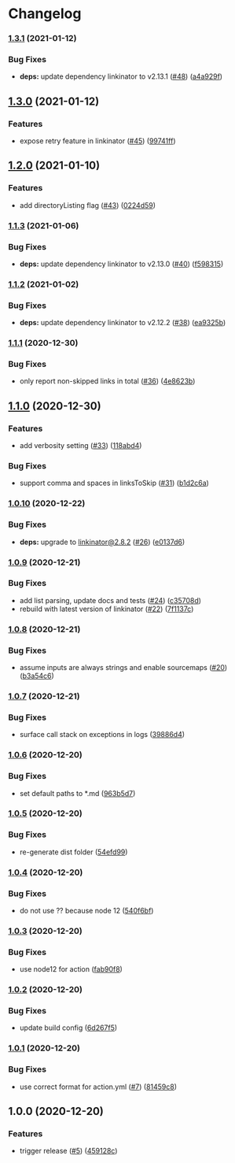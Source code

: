 # Changelog

### [1.3.1](https://www.github.com/JustinBeckwith/linkinator-action/compare/v1.3.0...v1.3.1) (2021-01-12)


### Bug Fixes

* **deps:** update dependency linkinator to v2.13.1 ([#48](https://www.github.com/JustinBeckwith/linkinator-action/issues/48)) ([a4a929f](https://www.github.com/JustinBeckwith/linkinator-action/commit/a4a929f7160ae57842b70258da53a0529be6d34c))

## [1.3.0](https://www.github.com/JustinBeckwith/linkinator-action/compare/v1.2.0...v1.3.0) (2021-01-12)


### Features

* expose retry feature in linkinator ([#45](https://www.github.com/JustinBeckwith/linkinator-action/issues/45)) ([99741ff](https://www.github.com/JustinBeckwith/linkinator-action/commit/99741fffc8d6c583c4cf4dcae249864f850ceab7))

## [1.2.0](https://www.github.com/JustinBeckwith/linkinator-action/compare/v1.1.3...v1.2.0) (2021-01-10)


### Features

* add directoryListing flag ([#43](https://www.github.com/JustinBeckwith/linkinator-action/issues/43)) ([0224d59](https://www.github.com/JustinBeckwith/linkinator-action/commit/0224d5963c60d07eb5fd6bce503ef9f1b9fe3184))

### [1.1.3](https://www.github.com/JustinBeckwith/linkinator-action/compare/v1.1.2...v1.1.3) (2021-01-06)


### Bug Fixes

* **deps:** update dependency linkinator to v2.13.0 ([#40](https://www.github.com/JustinBeckwith/linkinator-action/issues/40)) ([f598315](https://www.github.com/JustinBeckwith/linkinator-action/commit/f59831522d35716e6dd73f37ba79c3b34883bbce))

### [1.1.2](https://www.github.com/JustinBeckwith/linkinator-action/compare/v1.1.1...v1.1.2) (2021-01-02)


### Bug Fixes

* **deps:** update dependency linkinator to v2.12.2 ([#38](https://www.github.com/JustinBeckwith/linkinator-action/issues/38)) ([ea9325b](https://www.github.com/JustinBeckwith/linkinator-action/commit/ea9325bc6613939f8506c6c8c0bfc23292c55b5f))

### [1.1.1](https://www.github.com/JustinBeckwith/linkinator-action/compare/v1.1.0...v1.1.1) (2020-12-30)


### Bug Fixes

* only report non-skipped links in total ([#36](https://www.github.com/JustinBeckwith/linkinator-action/issues/36)) ([4e8623b](https://www.github.com/JustinBeckwith/linkinator-action/commit/4e8623b487127e7333914912aa55c75ac2bab45d))

## [1.1.0](https://www.github.com/JustinBeckwith/linkinator-action/compare/v1.0.10...v1.1.0) (2020-12-30)


### Features

* add verbosity setting ([#33](https://www.github.com/JustinBeckwith/linkinator-action/issues/33)) ([118abd4](https://www.github.com/JustinBeckwith/linkinator-action/commit/118abd494ccc243cdaf08f16b3240aa768484078))


### Bug Fixes

* support comma and spaces in linksToSkip ([#31](https://www.github.com/JustinBeckwith/linkinator-action/issues/31)) ([b1d2c6a](https://www.github.com/JustinBeckwith/linkinator-action/commit/b1d2c6a6d3728367a96da21fa2b98f4a62cc0648))

### [1.0.10](https://www.github.com/JustinBeckwith/linkinator-action/compare/v1.0.9...v1.0.10) (2020-12-22)


### Bug Fixes

* **deps:** upgrade to linkinator@2.8.2 ([#26](https://www.github.com/JustinBeckwith/linkinator-action/issues/26)) ([e0137d6](https://www.github.com/JustinBeckwith/linkinator-action/commit/e0137d6fd72338066e21245ae709836d6ea07cf4))

### [1.0.9](https://www.github.com/JustinBeckwith/linkinator-action/compare/v1.0.8...v1.0.9) (2020-12-21)


### Bug Fixes

* add list parsing, update docs and tests ([#24](https://www.github.com/JustinBeckwith/linkinator-action/issues/24)) ([c35708d](https://www.github.com/JustinBeckwith/linkinator-action/commit/c35708d70fdd6d59f3f19ce1544e42a1bd937174))
* rebuild with latest version of linkinator ([#22](https://www.github.com/JustinBeckwith/linkinator-action/issues/22)) ([7f1137c](https://www.github.com/JustinBeckwith/linkinator-action/commit/7f1137c52854cfe67b8894ec344ab703824af063))

### [1.0.8](https://www.github.com/JustinBeckwith/linkinator-action/compare/v1.0.7...v1.0.8) (2020-12-21)


### Bug Fixes

* assume inputs are always strings and enable sourcemaps ([#20](https://www.github.com/JustinBeckwith/linkinator-action/issues/20)) ([b3a54c6](https://www.github.com/JustinBeckwith/linkinator-action/commit/b3a54c647dbb35600e635479da0e23b08f9850c2))

### [1.0.7](https://www.github.com/JustinBeckwith/linkinator-action/compare/v1.0.6...v1.0.7) (2020-12-21)


### Bug Fixes

* surface call stack on exceptions in logs ([39886d4](https://www.github.com/JustinBeckwith/linkinator-action/commit/39886d44902e90613ee287761692c5586dbb303e))

### [1.0.6](https://www.github.com/JustinBeckwith/linkinator-action/compare/v1.0.5...v1.0.6) (2020-12-20)


### Bug Fixes

* set default paths to *.md ([963b5d7](https://www.github.com/JustinBeckwith/linkinator-action/commit/963b5d79804e41032f19f4da1104895855456e08))

### [1.0.5](https://www.github.com/JustinBeckwith/linkinator-action/compare/v1.0.4...v1.0.5) (2020-12-20)


### Bug Fixes

* re-generate dist folder ([54efd99](https://www.github.com/JustinBeckwith/linkinator-action/commit/54efd991588d658376d1623989e8cc1029d3112e))

### [1.0.4](https://www.github.com/JustinBeckwith/linkinator-action/compare/v1.0.3...v1.0.4) (2020-12-20)


### Bug Fixes

* do not use ?? because node 12 ([540f6bf](https://www.github.com/JustinBeckwith/linkinator-action/commit/540f6bffdc6df9b2ffba0dcc95808e71f8500f4e))

### [1.0.3](https://www.github.com/JustinBeckwith/linkinator-action/compare/v1.0.2...v1.0.3) (2020-12-20)


### Bug Fixes

* use node12 for action ([fab90f8](https://www.github.com/JustinBeckwith/linkinator-action/commit/fab90f892c63085c9d212780862fb5c755a704c1))

### [1.0.2](https://www.github.com/JustinBeckwith/linkinator-action/compare/v1.0.1...v1.0.2) (2020-12-20)


### Bug Fixes

* update build config ([6d267f5](https://www.github.com/JustinBeckwith/linkinator-action/commit/6d267f5ee8f3cdfd28879220e446c3e153a378f3))

### [1.0.1](https://www.github.com/JustinBeckwith/linkinator-action/compare/v1.0.0...v1.0.1) (2020-12-20)


### Bug Fixes

* use correct format for action.yml ([#7](https://www.github.com/JustinBeckwith/linkinator-action/issues/7)) ([81459c8](https://www.github.com/JustinBeckwith/linkinator-action/commit/81459c88e4ca23672130a9d13d1e049f714fe339))

## 1.0.0 (2020-12-20)


### Features

* trigger release ([#5](https://www.github.com/JustinBeckwith/linkinator-action/issues/5)) ([459128c](https://www.github.com/JustinBeckwith/linkinator-action/commit/459128c1968c82cdb76c5acacfb97630fae287fe))
